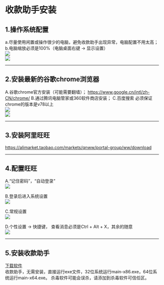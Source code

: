# 收款助手安装

## 1.操作系统配置
a.尽量使用闲置或操作很少的电脑，避免收款助手出现异常，电脑配置不用太高；
b.电脑缩放必须是100%（电脑桌面右键 -> 显示设置）
<br>
![](hp1.png)
<br>
![](hp2.png)

---

## 2.安装最新的谷歌chrome浏览器
A.谷歌chrome官方安装（可能需要翻墙）；
https://www.google.cn/intl/zh-CN/chrome/
B.通过腾讯电脑管家或360软件商店安装；
C.百度搜索
必须保证chrome的版本是v78以上
<br>
![](hp3.png)
<br>
![](hp4.png)

---

## 3.安装阿里旺旺
https://alimarket.taobao.com/markets/qnww/portal-group/ww/download

---

## 4.配置旺旺
A.“记住密码”，“自动登录”
<br>
![](hp5.png)


B.登录后进入系统设置
<br>
![](hp6.png)


C.常规设置
<br>
![](hp7.png)


D.个性设置 -> 快捷键， 查看消息必须是Ctrl + Alt + X，其余的随意
<br>
![](hp8.png)

---

## 5.安装收款助手
[下载软件](https://github.com/chainbank9/usdt_helper/releases)
<br>
收款助手，无需安装，直接运行exe文件，32位系统运行main-x86.exe，64位系统运行main-x64.exe。
杀毒软件可能会误杀，请添加到杀毒软件可信任区。
